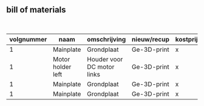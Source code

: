 ## bill of materials
<br />

|volgnummer|naam                     |omschrijving                  |nieuw/recup    |kostprijs/stuk|aantal|subtotaal|
|----------|-------------------------|------------------------------|---------------|--------------|------|---------|
|         1|    Mainplate            |Grondplaat                    |Ge-3D-print    |x         |1      |x         |
|         1|    Motor holder left    |Houder voor DC motor links    |Ge-3D-print    |x            |1      |x         |
|         1|    Mainplate|Grondplaat            |Ge-3D-print           |x              |1      |x         |
|         1|    Mainplate|Grondplaat            |Ge-3D-print           |x              |1      |x         |
